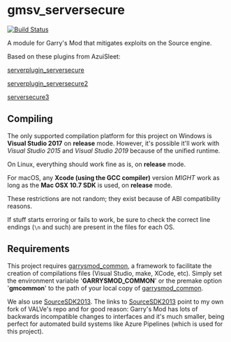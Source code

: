 # gmsv_serversecure

[![Build Status](https://metamann.visualstudio.com/GitHub%20danielga/_apis/build/status/danielga.gmsv_serversecure?branchName=master)](https://metamann.visualstudio.com/GitHub%20danielga/_build/latest?definitionId=7&branchName=master)

A module for Garry's Mod that mitigates exploits on the Source engine.

Based on these plugins from AzuiSleet:

[serverplugin_serversecure][1]

[serverplugin_serversecure2][2]

[serversecure3][3]

## Compiling

The only supported compilation platform for this project on Windows is **Visual Studio 2017** on **release** mode. However, it's possible it'll work with *Visual Studio 2015* and *Visual Studio 2019* because of the unified runtime.

On Linux, everything should work fine as is, on **release** mode.

For macOS, any **Xcode (using the GCC compiler)** version *MIGHT* work as long as the **Mac OSX 10.7 SDK** is used, on **release** mode.

These restrictions are not random; they exist because of ABI compatibility reasons.

If stuff starts erroring or fails to work, be sure to check the correct line endings (`\n` and such) are present in the files for each OS.

## Requirements

This project requires [garrysmod_common][4], a framework to facilitate the creation of compilations files (Visual Studio, make, XCode, etc). Simply set the environment variable '**GARRYSMOD_COMMON**' or the premake option '**gmcommon**' to the path of your local copy of [garrysmod_common][4].

We also use [SourceSDK2013][5]. The links to [SourceSDK2013][5] point to my own fork of VALVe's repo and for good reason: Garry's Mod has lots of backwards incompatible changes to interfaces and it's much smaller, being perfect for automated build systems like Azure Pipelines (which is used for this project).

  [1]: https://github.com/azuisleet/gmodmodules/tree/master/serverplugin_serversecure
  [2]: https://github.com/azuisleet/gmodmodules/tree/master/serverplugin_serversecure2
  [3]: https://github.com/azuisleet/gmodmodules/tree/master/serversecure3
  [4]: https://github.com/danielga/garrysmod_common
  [5]: https://github.com/danielga/sourcesdk-minimal
